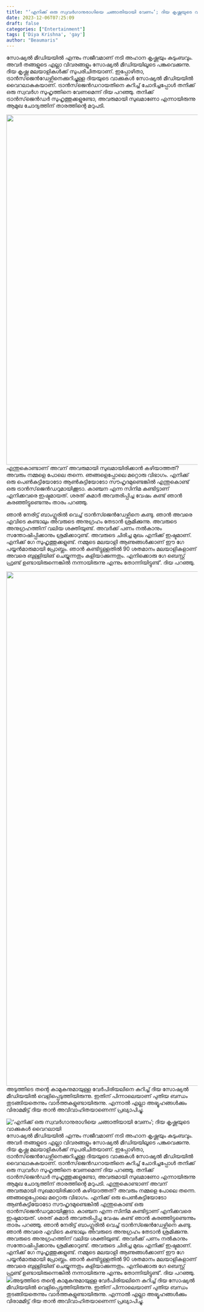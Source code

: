 ```yaml
---
title: "‘എനിക്ക് ഒരു സ്വവർഗാനുരാഗിയെ ചങ്ങാതിയായി വേണം’; ദിയ കൃഷ്ണയുടെ വാക്കുകൾ വൈറലായി"
date: 2023-12-06T07:25:09
draft: false
categories: ["Entertainment"]
tags: ['Diya Krishna', 'gay']
author: "Beaumaris"
---
```


സോഷ്യൽ മീഡിയയിൽ എന്നും സജീവമാണ് നടി അഹാന കൃഷ്ണയും കുടുംബവും. അവർ തങ്ങളുടെ എല്ലാ വിവരങ്ങളും സോഷ്യൽ മീഡിയയിലൂടെ പങ്കുവെക്കുന്നു. ദിയ കൃഷ്ണ മലയാളികൾക്ക് സുപരിചിതയാണ്. ഇപ്പോഴിതാ, ട്രാൻസ്‌ജെൻഡേഴ്സിനെക്കുറിച്ചുള്ള ദിയയുടെ വാക്കുകൾ സോഷ്യൽ മീഡിയയിൽ വൈറലാകുകയാണ്. ട്രാൻസ്‌ജെൻഡറായതിനെ കുറിച്ച് ചോദിച്ചപ്പോൾ തനിക്ക് ഒരു സ്വവർഗ സുഹൃത്തിനെ വേണമെന്ന് ദിയ പറഞ്ഞു. തനിക്ക് ട്രാൻസ്‌ജെൻഡർ സുഹൃത്തുക്കളുണ്ടോ, അവരുമായി സുഖമാണോ എന്നായിരുന്നു ആമുഖ ചോദ്യത്തിന് താരത്തിന്റെ മറുപടി.

<img class="size-full wp-image-432766 aligncenter" src="https://cdn.boolokam.com/articles/2023/12/qdqdqdqqqdq.jpg" alt="" width="736" height="919" />എന്തുകൊണ്ടാണ് അവന് അവരുമായി സുഖമായിരിക്കാൻ കഴിയാത്തത്? അവരും നമ്മളെ പോലെ തന്നെ. ഞങ്ങളെപ്പോലെ മറ്റൊരു വിഭാഗം. എനിക്ക് ഒരു പെൺകുട്ടിയോടോ ആൺകുട്ടിയോടോ സൗഹൃദമുണ്ടെങ്കിൽ എന്തുകൊണ്ട് ഒരു ട്രാൻസ്‌ജെൻഡറുമായിക്കൂടാ. കാഞ്ചന എന്ന സിനിമ കണ്ടിട്ടാണ് എനിക്കവരെ ഇഷ്ടമായത്. ശരത് കുമാർ അവതരിപ്പിച്ച വേഷം കണ്ട് ഞാൻ കരഞ്ഞിട്ടുണ്ടെന്നും താരം പറഞ്ഞു.

ഞാൻ നേരിട്ട് ബാംഗ്ലൂരിൽ വെച്ച് ട്രാൻസ്ജെൻഡേഴ്സിനെ കണ്ടു. ഞാൻ അവരെ എവിടെ കണ്ടാലും അവരുടെ അനുഗ്രഹം തേടാൻ ശ്രമിക്കുന്നു. അവരുടെ അനുഗ്രഹത്തിന് വലിയ ശക്തിയുണ്ട്. അവർക്ക് പണം നൽകാനും സന്തോഷിപ്പിക്കാനും ശ്രമിക്കാറുണ്ട്. അവരുടെ ചിരിച്ച മുഖം എനിക്ക് ഇഷ്ടമാണ്.‌ എനിക്ക് ഗേ സുഹൃത്തുക്കളുണ്ട്. നമ്മുടെ മലയാളി ആണുങ്ങൾക്കാണ് ഈ ഗേ പയ്യൻമാരുമായി പ്രോബ്ലം. ഞാൻ കണ്ടിട്ടുള്ളതിൽ 90 ശതമാനം മലയാളികളാണ് അവരെ ബുള്ളിയിങ് ചെയ്യുന്നതും കളിയാക്കുന്നതും. എനിക്കൊരു ഗേ ബെസ്റ്റ് ഫ്രണ്ട് ഉണ്ടായിരുന്നെങ്കില്‍ നന്നായിരുന്നു എന്നും തോന്നിയിട്ടുണ്ട്’. ദിയ പറ‍ഞ്ഞു.

<img class="size-full wp-image-432767 aligncenter" src="https://cdn.boolokam.com/articles/2023/12/qdqdqdqqdddd.jpg" alt="" width="1080" height="1350" />അടുത്തിടെ തന്റെ കാമുകനുമായുള്ള വേർപിരിയലിനെ കുറിച്ച് ദിയ സോഷ്യൽ മീഡിയയിൽ വെളിപ്പെടുത്തിയിരുന്നു. ഇതിന് പിന്നാലെയാണ് പുതിയ ബന്ധം തുടങ്ങിയതെന്നും വാർത്തകളുണ്ടായിരുന്നു. എന്നാൽ എല്ലാ അഭ്യൂഹങ്ങൾക്കും വിരാമമിട്ട് ദിയ താൻ അവിവാഹിതയാണെന്ന് പ്രഖ്യാപിച്ചു.


![‘എനിക്ക് ഒരു സ്വവർഗാനുരാഗിയെ ചങ്ങാതിയായി വേണം’; ദിയ കൃഷ്ണയുടെ വാക്കുകൾ വൈറലായി](https://cdn.boolokam.com/articles/2023/12/qdqdqdqqqdq.jpg)സോഷ്യൽ മീഡിയയിൽ എന്നും സജീവമാണ് നടി അഹാന കൃഷ്ണയും കുടുംബവും. അവർ തങ്ങളുടെ എല്ലാ വിവരങ്ങളും സോഷ്യൽ മീഡിയയിലൂടെ പങ്കുവെക്കുന്നു. ദിയ കൃഷ്ണ മലയാളികൾക്ക് സുപരിചിതയാണ്. ഇപ്പോഴിതാ, ട്രാൻസ്‌ജെൻഡേഴ്സിനെക്കുറിച്ചുള്ള ദിയയുടെ വാക്കുകൾ സോഷ്യൽ മീഡിയയിൽ വൈറലാകുകയാണ്. ട്രാൻസ്‌ജെൻഡറായതിനെ കുറിച്ച് ചോദിച്ചപ്പോൾ തനിക്ക് ഒരു സ്വവർഗ സുഹൃത്തിനെ വേണമെന്ന് ദിയ പറഞ്ഞു. തനിക്ക് ട്രാൻസ്‌ജെൻഡർ സുഹൃത്തുക്കളുണ്ടോ, അവരുമായി സുഖമാണോ എന്നായിരുന്നു ആമുഖ ചോദ്യത്തിന് താരത്തിന്റെ മറുപടി. എന്തുകൊണ്ടാണ് അവന് അവരുമായി സുഖമായിരിക്കാൻ കഴിയാത്തത്? അവരും നമ്മളെ പോലെ തന്നെ. ഞങ്ങളെപ്പോലെ മറ്റൊരു വിഭാഗം. എനിക്ക് ഒരു പെൺകുട്ടിയോടോ ആൺകുട്ടിയോടോ സൗഹൃദമുണ്ടെങ്കിൽ എന്തുകൊണ്ട് ഒരു ട്രാൻസ്‌ജെൻഡറുമായിക്കൂടാ. കാഞ്ചന എന്ന സിനിമ കണ്ടിട്ടാണ് എനിക്കവരെ ഇഷ്ടമായത്. ശരത് കുമാർ അവതരിപ്പിച്ച വേഷം കണ്ട് ഞാൻ കരഞ്ഞിട്ടുണ്ടെന്നും താരം പറഞ്ഞു. ഞാൻ നേരിട്ട് ബാംഗ്ലൂരിൽ വെച്ച് ട്രാൻസ്ജെൻഡേഴ്സിനെ കണ്ടു. ഞാൻ അവരെ എവിടെ കണ്ടാലും അവരുടെ അനുഗ്രഹം തേടാൻ ശ്രമിക്കുന്നു. അവരുടെ അനുഗ്രഹത്തിന് വലിയ ശക്തിയുണ്ട്. അവർക്ക് പണം നൽകാനും സന്തോഷിപ്പിക്കാനും ശ്രമിക്കാറുണ്ട്. അവരുടെ ചിരിച്ച മുഖം എനിക്ക് ഇഷ്ടമാണ്.‌ എനിക്ക് ഗേ സുഹൃത്തുക്കളുണ്ട്. നമ്മുടെ മലയാളി ആണുങ്ങൾക്കാണ് ഈ ഗേ പയ്യൻമാരുമായി പ്രോബ്ലം. ഞാൻ കണ്ടിട്ടുള്ളതിൽ 90 ശതമാനം മലയാളികളാണ് അവരെ ബുള്ളിയിങ് ചെയ്യുന്നതും കളിയാക്കുന്നതും. എനിക്കൊരു ഗേ ബെസ്റ്റ് ഫ്രണ്ട് ഉണ്ടായിരുന്നെങ്കില്‍ നന്നായിരുന്നു എന്നും തോന്നിയിട്ടുണ്ട്’. ദിയ പറ‍ഞ്ഞു. ![](https://cdn.boolokam.com/articles/2023/12/qdqdqdqqdddd.jpg)അടുത്തിടെ തന്റെ കാമുകനുമായുള്ള വേർപിരിയലിനെ കുറിച്ച് ദിയ സോഷ്യൽ മീഡിയയിൽ വെളിപ്പെടുത്തിയിരുന്നു. ഇതിന് പിന്നാലെയാണ് പുതിയ ബന്ധം തുടങ്ങിയതെന്നും വാർത്തകളുണ്ടായിരുന്നു. എന്നാൽ എല്ലാ അഭ്യൂഹങ്ങൾക്കും വിരാമമിട്ട് ദിയ താൻ അവിവാഹിതയാണെന്ന് പ്രഖ്യാപിച്ചു.

